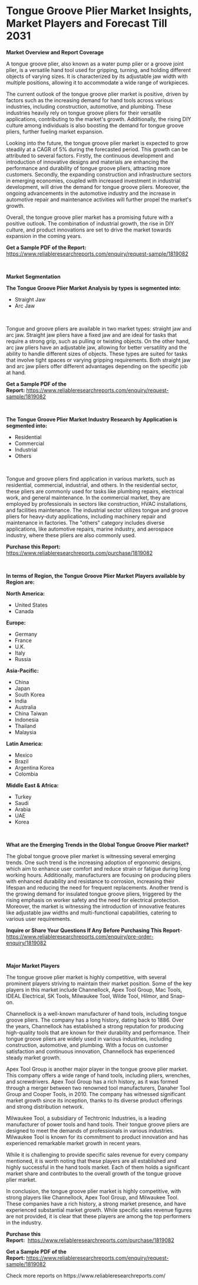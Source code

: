 <p><h1>Tongue Groove Plier Market Insights, Market Players and Forecast Till 2031</h1></p><p><strong>Market Overview and Report Coverage</strong></p>
<p><p>A tongue groove plier, also known as a water pump plier or a groove joint plier, is a versatile hand tool used for gripping, turning, and holding different objects of varying sizes. It is characterized by its adjustable jaw width with multiple positions, allowing it to accommodate a wide range of workpieces.</p><p>The current outlook of the tongue groove plier market is positive, driven by factors such as the increasing demand for hand tools across various industries, including construction, automotive, and plumbing. These industries heavily rely on tongue groove pliers for their versatile applications, contributing to the market's growth. Additionally, the rising DIY culture among individuals is also boosting the demand for tongue groove pliers, further fueling market expansion.</p><p>Looking into the future, the tongue groove plier market is expected to grow steadily at a CAGR of 5% during the forecasted period. This growth can be attributed to several factors. Firstly, the continuous development and introduction of innovative designs and materials are enhancing the performance and durability of tongue groove pliers, attracting more customers. Secondly, the expanding construction and infrastructure sectors in emerging economies, coupled with increased investment in industrial development, will drive the demand for tongue groove pliers. Moreover, the ongoing advancements in the automotive industry and the increase in automotive repair and maintenance activities will further propel the market's growth.</p><p>Overall, the tongue groove plier market has a promising future with a positive outlook. The combination of industrial growth, the rise in DIY culture, and product innovations are set to drive the market towards expansion in the coming years.</p></p>
<p><strong>Get a Sample PDF of the Report:</strong> <a href="https://www.reliableresearchreports.com/enquiry/request-sample/1819082">https://www.reliableresearchreports.com/enquiry/request-sample/1819082</a></p>
<p>&nbsp;</p>
<p><strong>Market Segmentation</strong></p>
<p><strong>The Tongue Groove Plier Market Analysis by types is segmented into:</strong></p>
<p><ul><li>Straight Jaw</li><li>Arc Jaw</li></ul></p>
<p>&nbsp;</p>
<p><p>Tongue and groove pliers are available in two market types: straight jaw and arc jaw. Straight jaw pliers have a fixed jaw and are ideal for tasks that require a strong grip, such as pulling or twisting objects. On the other hand, arc jaw pliers have an adjustable jaw, allowing for better versatility and the ability to handle different sizes of objects. These types are suited for tasks that involve tight spaces or varying gripping requirements. Both straight jaw and arc jaw pliers offer different advantages depending on the specific job at hand.</p></p>
<p><strong>Get a Sample PDF of the Report:</strong>&nbsp;<a href="https://www.reliableresearchreports.com/enquiry/request-sample/1819082">https://www.reliableresearchreports.com/enquiry/request-sample/1819082</a></p>
<p>&nbsp;</p>
<p><strong>The Tongue Groove Plier Market Industry Research by Application is segmented into:</strong></p>
<p><ul><li>Residential</li><li>Commercial</li><li>Industrial</li><li>Others</li></ul></p>
<p>&nbsp;</p>
<p><p>Tongue and groove pliers find application in various markets, such as residential, commercial, industrial, and others. In the residential sector, these pliers are commonly used for tasks like plumbing repairs, electrical work, and general maintenance. In the commercial market, they are employed by professionals in sectors like construction, HVAC installations, and facilities maintenance. The industrial sector utilizes tongue and groove pliers for heavy-duty applications, including machinery repair and maintenance in factories. The "others" category includes diverse applications, like automotive repairs, marine industry, and aerospace industry, where these pliers are also commonly used.</p></p>
<p><strong>Purchase this Report:</strong>&nbsp; <a href="https://www.reliableresearchreports.com/purchase/1819082">https://www.reliableresearchreports.com/purchase/1819082</a></p>
<p>&nbsp;</p>
<p><strong>In terms of Region, the Tongue Groove Plier Market Players available by Region are:</strong></p>
<p>
    <p> <strong> North America: </strong>
        <ul>
            <li>United States</li>
            <li>Canada</li>
        </ul>
        </p> 
    <p> <strong> Europe: </strong>
        <ul>
            <li>Germany</li>
            <li>France</li>
            <li>U.K.</li>
            <li>Italy</li>
            <li>Russia</li>
        </ul>
        </p> 
    <p> <strong> Asia-Pacific: </strong>
        <ul>
            <li>China</li>
            <li>Japan</li>
            <li>South Korea</li>
            <li>India</li>
            <li>Australia</li>
            <li>China Taiwan</li>
            <li>Indonesia</li>
            <li>Thailand</li>
            <li>Malaysia</li>
        </ul>
        </p> 
    <p> <strong> Latin America: </strong>
        <ul>
            <li>Mexico</li>
            <li>Brazil</li>
            <li>Argentina Korea</li>
            <li>Colombia</li>
        </ul>
        </p> 
    <p> <strong> Middle East & Africa: </strong>
        <ul>
            <li>Turkey</li>
            <li>Saudi</li>
            <li>Arabia</li>
            <li>UAE</li>
            <li>Korea</li>
        </ul>
    </p>
    </p>
<p>&nbsp;</p>
<p><strong>What are the Emerging Trends in the Global Tongue Groove Plier market?</strong></p>
<p><p>The global tongue groove plier market is witnessing several emerging trends. One such trend is the increasing adoption of ergonomic designs, which aim to enhance user comfort and reduce strain or fatigue during long working hours. Additionally, manufacturers are focusing on producing pliers with enhanced durability and resistance to corrosion, increasing their lifespan and reducing the need for frequent replacements. Another trend is the growing demand for insulated tongue groove pliers, triggered by the rising emphasis on worker safety and the need for electrical protection. Moreover, the market is witnessing the introduction of innovative features like adjustable jaw widths and multi-functional capabilities, catering to various user requirements.</p></p>
<p><strong>Inquire or Share Your Questions If Any Before Purchasing This Report</strong>- <a href="https://www.reliableresearchreports.com/enquiry/pre-order-enquiry/1819082">https://www.reliableresearchreports.com/enquiry/pre-order-enquiry/1819082</a></p>
<p>&nbsp;</p>
<p><strong>Major Market Players</strong></p>
<p><p>The tongue groove plier market is highly competitive, with several prominent players striving to maintain their market position. Some of the key players in this market include Channellock, Apex Tool Group, Mac Tools, IDEAL Electrical, SK Tools, Milwaukee Tool, Wilde Tool, Hilmor, and Snap-on.</p><p>Channellock is a well-known manufacturer of hand tools, including tongue groove pliers. The company has a long history, dating back to 1886. Over the years, Channellock has established a strong reputation for producing high-quality tools that are known for their durability and performance. Their tongue groove pliers are widely used in various industries, including construction, automotive, and plumbing. With a focus on customer satisfaction and continuous innovation, Channellock has experienced steady market growth.</p><p>Apex Tool Group is another major player in the tongue groove plier market. This company offers a wide range of hand tools, including pliers, wrenches, and screwdrivers. Apex Tool Group has a rich history, as it was formed through a merger between two renowned tool manufacturers, Danaher Tool Group and Cooper Tools, in 2010. The company has witnessed significant market growth since its inception, thanks to its diverse product offerings and strong distribution network.</p><p>Milwaukee Tool, a subsidiary of Techtronic Industries, is a leading manufacturer of power tools and hand tools. Their tongue groove pliers are designed to meet the demands of professionals in various industries. Milwaukee Tool is known for its commitment to product innovation and has experienced remarkable market growth in recent years.</p><p>While it is challenging to provide specific sales revenue for every company mentioned, it is worth noting that these players are all established and highly successful in the hand tools market. Each of them holds a significant market share and contributes to the overall growth of the tongue groove plier market.</p><p>In conclusion, the tongue groove plier market is highly competitive, with strong players like Channellock, Apex Tool Group, and Milwaukee Tool. These companies have a rich history, a strong market presence, and have experienced substantial market growth. While specific sales revenue figures are not provided, it is clear that these players are among the top performers in the industry.</p></p>
<p><strong>Purchase this Report:</strong>&nbsp;&nbsp;<a href="https://www.reliableresearchreports.com/purchase/1819082">https://www.reliableresearchreports.com/purchase/1819082</a></p>
<p></p>
<p><strong>Get a Sample PDF of the Report:</strong>&nbsp;<a href="https://www.reliableresearchreports.com/enquiry/request-sample/1819082">https://www.reliableresearchreports.com/enquiry/request-sample/1819082</a></p>
<p>Check more reports on https://www.reliableresearchreports.com/</p>
